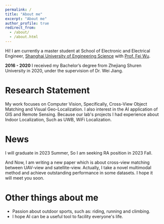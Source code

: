 ```yaml
---
permalink: /
title: "About me"
excerpt: "About me"
author_profile: true
redirect_from: 
  - /about/
  - /about.html
---
```


Hi! I am currently a master student at School of Electronic and Electrical Engineer,
[Shanghai University of Engineering Science](https://en.sues.edu.cn/) with [Prof. Fei Wu](https://seee.sues.edu.cn/0a/3d/c20789a133693/page.htm).

**2016 - 2020** I received my Bachelor’s degree from Zhejiang Shuren University in 2020, under the supervision of Dr. Wei Jiang.

[//]: # (**2020 - Present** I am a M.S. Student at [Shanghai University of Engineering Science]&#40;https://en.sues.edu.cn/&#41;)

Research Statement
======
My work focuses on Computer Vision, Specifically, Cross-View Object Matching and Visual Geo-Localization.
I also interest in the AI application of GIS and Remote Sensing. Because our lab's
projects I had experience about Indoor Localization, Such as UWB, WiFi Localization.

News
======
I will graduate in 2023 Summer, So I am seeking RA position in 2023 Fall. 

And Now, I am writing a new paper which is about cross-view matching between UAV-view and satellite-view. Actually, I take a novel multimodal method and achieve outstanding performance in some datasets.
I hope it will meet you soon.


Other things about me
======
- Passion about outdoor sports, such as: riding, running and climbing.
- I hope AI can be a useful tool to facility everyone's life.

